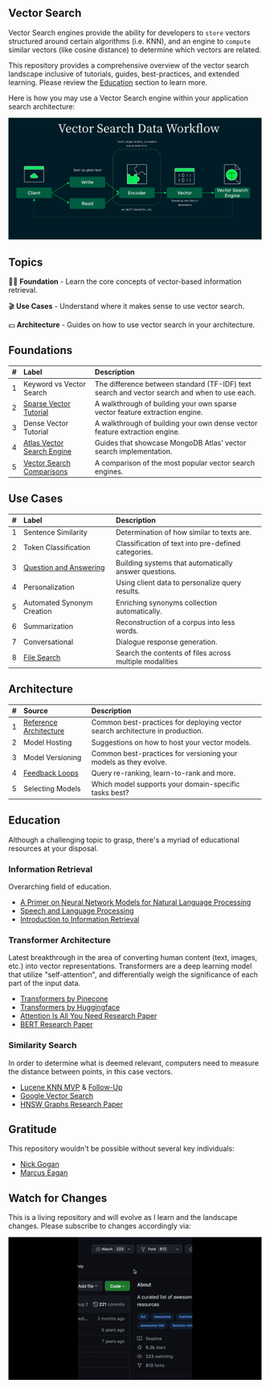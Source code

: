 ## Vector Search

Vector Search engines provide the ability for developers to `store` vectors structured around certain algorithms (i.e. KNN), and an engine to `compute` similar vectors (like cosine distance) to determine which vectors are related.

This repository provides a comprehensive overview of the vector search landscape inclusive of tutorials, guides, best-practices, and extended learning. Please review the [Education](https://github.com/esteininger/vector-search#education) section to learn more.

Here is how you may use a Vector Search engine within your application search architecture:

<center><img src="/assets/diagram.png"></center>

## Topics

🧑‍🏫 **Foundation** - Learn the core concepts of vector-based information retrieval.

🎬 **Use Cases** - Understand where it makes sense to use vector search.

💵 **Architecture** - Guides on how to use vector search in your architecture.

## Foundations

| # | Label                                                               | Description |
|:--|:--------------------------------------------------------------------|:---|
| 1 | Keyword vs Vector Search                                            | The difference between standard (TF-IDF) text search and vector search and when to use each. |
| 2 | [Sparse Vector Tutorial](/foundations/sparse-vector-tutorial)                                                 | A walkthrough of building your own sparse vector feature extraction engine. |
| 3 | Dense Vector Tutorial                                                 | A walkthrough of building your own dense vector feature extraction engine. |
| 4 | [Atlas Vector Search Engine](/foundations/atlas-vector-search)                 | Guides that showcase MongoDB Atlas' vector search implementation. |
| 5 | [Vector Search Comparisons](/foundations/vector-search-comparisons) | A comparison of the most popular vector search engines. |

## Use Cases

| # | Label                                                       | Description |
|:--|:------------------------------------------------------------|:-----------|
| 1 | Sentence Similarity                                         | Determination of how similar to texts are. |
| 2 | Token Classification                                        | Classification of text into pre-defined categories. |
| 3 | [Question and Answering](/use-cases/question-and-answering) | Building systems that automatically answer questions. |
| 4 | Personalization                                             | Using client data to personalize query results. |
| 5 | Automated Synonym Creation                                  | Enriching synonyms collection automatically. |
| 6 | Summarization                                               | Reconstruction of a corpus into less words. |
| 7 | Conversational                                              | Dialogue response generation. |
| 8 | [File Search](https://mixpeek.com/)                                              | Search the contents of files across multiple modalities |

## Architecture

| # | Source                 | Description                                     |
|:--|:-----------------------|:------------------------------------------------|
| 1 | [Reference Architecture](https://esteininger.medium.com/vertical-integration-is-key-to-winning-the-ai-race-44c8e4bd3b30) | Common best-practices for deploying vector search architecture in production. |
| 2 | Model Hosting          | Suggestions on how to host your vector models.  |
| 3 | Model Versioning       | Common best-practices for versioning your models as they evolve. |
| 4 | [Feedback Loops](https://learn.mixpeek.com/your-search-bar-is-a-product-roadmap-goldmine/)         | Query re-ranking, learn-to-rank and more.                                    |
| 5 | Selecting Models         | Which model supports your domain-specific tasks best?                                    |


## Education

Although a challenging topic to grasp, there's a myriad of educational resources at your disposal.

### Information Retrieval

Overarching field of education.

- [A Primer on Neural Network Models for Natural Language Processing](https://u.cs.biu.ac.il/~yogo/nnlp.pdf)
- [Speech and Language Processing](https://web.stanford.edu/~jurafsky/slp3/)
- [Introduction to Information Retrieval](https://nlp.stanford.edu/IR-book/)

### Transformer Architecture

Latest breakthrough in the area of converting human content (text, images, etc.) into vector representations.
Transformers are a deep learning model that utilize "self-attention", and differentially weigh the significance of each part of the input data.

-   [Transformers by Pinecone](https://www.pinecone.io/learn/transformers/)
-   [Transformers by Huggingface](https://aclanthology.org/2020.emnlp-demos.6.pdf)
-   [Attention Is All You Need Research Paper](https://arxiv.org/pdf/1706.03762.pdf)
-   [BERT Research Paper](https://arxiv.org/pdf/1810.04805.pdf)

### Similarity Search

In order to determine what is deemed relevant, computers need to measure the distance between points, in this case vectors.

-   [Lucene KNN MVP](https://issues.apache.org/jira/browse/LUCENE-9004) & [Follow-Up](https://issues.apache.org/jira/browse/LUCENE-10054)
-   [Google Vector Search](https://cloud.google.com/blog/topics/developers-practitioners/find-anything-blazingly-fast-googles-vector-search-technology)
- [HNSW Graphs Research Paper](https://arxiv.org/abs/1603.09320)

## Gratitude

This repository wouldn't be possible without several key individuals:

-   [Nick Gogan](https://github.com/nickgogan)
-   [Marcus Eagan](https://github.com/MarcusSorealheis)

## Watch for Changes

This is a living repository and will evolve as I learn and the landscape changes. Please subscribe to changes accordingly via:

<center><img src="/assets/watch.gif"></center>
